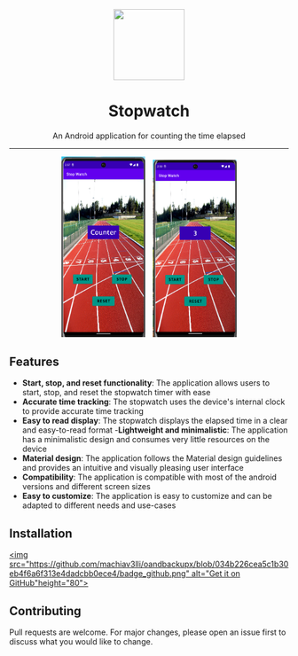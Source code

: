 <div align="center">
    <img src="https://developer.android.com/static/images/brand/Android_Robot.svg" width="128" height="128" style="display: block; margin: 0 auto"/>
    <h1>Stopwatch</h1>
    <p>An Android application for counting the time elapsed</p>
</div>

---

<p align="center">
  <img src="app\screenshots\1.png" width="30%" height="30%" style="margin-right: 10px;"/>
  
  <img src="app\screenshots\2.png" width="30%" height="30%"/>
</p>


## Features
- **Start, stop, and reset functionality**: The application allows users to start, stop, and reset the stopwatch timer with ease
- **Accurate time tracking**: The stopwatch uses the device's internal clock to provide accurate time tracking
- **Easy to read display**: The stopwatch displays the elapsed time in a clear and easy-to-read format
-**Lightweight and minimalistic**: The application has a minimalistic design and consumes very little resources on the device
- **Material design**: The application follows the Material design guidelines and provides an intuitive and visually pleasing user interface
- **Compatibility**: The application is compatible with most of the android versions and different screen sizes
- **Easy to customize**: The application is easy to customize and can be adapted to different needs and use-cases

## Installation

[<img src="https://github.com/machiav3lli/oandbackupx/blob/034b226cea5c1b30eb4f6a6f313e4dadcbb0ece4/badge_github.png"
    alt="Get it on GitHub"height="80">](https://github.com/chottuthejimmy/Stopwatch/releases/latest)

## Contributing
Pull requests are welcome. For major changes, please open an issue first to discuss what you would like to change.